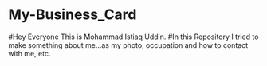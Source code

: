 # My-Business_Card
#Hey Everyone This is Mohammad Istiaq Uddin.
#In this Repository I tried to make something about me...as my photo, occupation and how to contact with me, etc.
